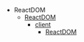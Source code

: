 <!-- docs/_sidebar.md -->

- ReactDOM
  - [ReactDOM](react-dom/)
    - [client](react-dom/client/)
      - [ReactDOM](react-dom/client/ReactDOM.md)